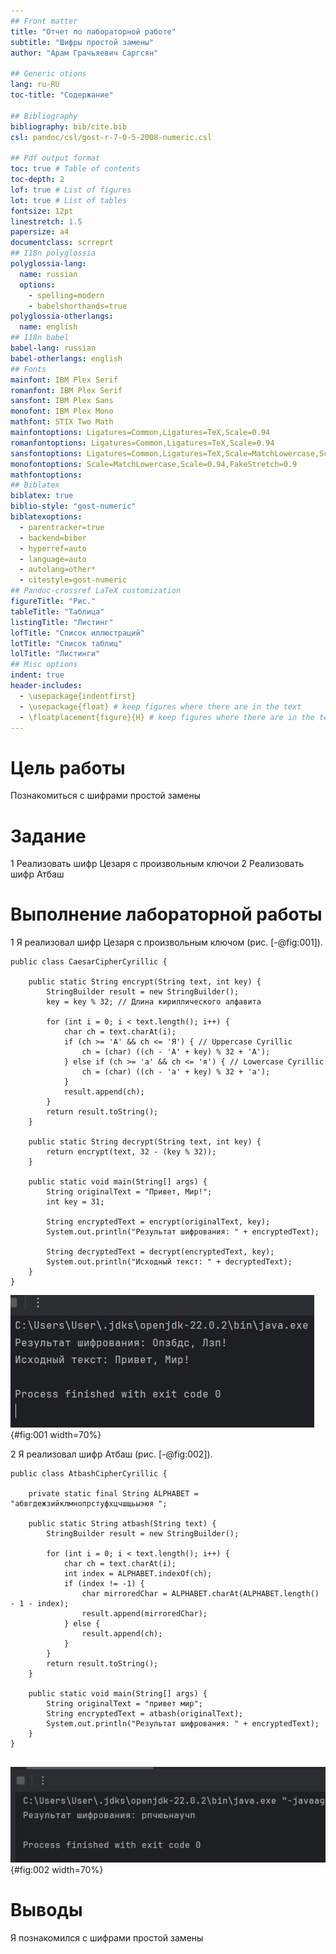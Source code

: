 ```yaml
---
## Front matter
title: "Отчет по лабораторной работе"
subtitle: "Шифры простой замены"
author: "Арам Грачьяевич Саргсян"

## Generic otions
lang: ru-RU
toc-title: "Содержание"

## Bibliography
bibliography: bib/cite.bib
csl: pandoc/csl/gost-r-7-0-5-2008-numeric.csl

## Pdf output format
toc: true # Table of contents
toc-depth: 2
lof: true # List of figures
lot: true # List of tables
fontsize: 12pt
linestretch: 1.5
papersize: a4
documentclass: scrreprt
## I18n polyglossia
polyglossia-lang:
  name: russian
  options:
	- spelling=modern
	- babelshorthands=true
polyglossia-otherlangs:
  name: english
## I18n babel
babel-lang: russian
babel-otherlangs: english
## Fonts
mainfont: IBM Plex Serif
romanfont: IBM Plex Serif
sansfont: IBM Plex Sans
monofont: IBM Plex Mono
mathfont: STIX Two Math
mainfontoptions: Ligatures=Common,Ligatures=TeX,Scale=0.94
romanfontoptions: Ligatures=Common,Ligatures=TeX,Scale=0.94
sansfontoptions: Ligatures=Common,Ligatures=TeX,Scale=MatchLowercase,Scale=0.94
monofontoptions: Scale=MatchLowercase,Scale=0.94,FakeStretch=0.9
mathfontoptions:
## Biblatex
biblatex: true
biblio-style: "gost-numeric"
biblatexoptions:
  - parentracker=true
  - backend=biber
  - hyperref=auto
  - language=auto
  - autolang=other*
  - citestyle=gost-numeric
## Pandoc-crossref LaTeX customization
figureTitle: "Рис."
tableTitle: "Таблица"
listingTitle: "Листинг"
lofTitle: "Список иллюстраций"
lotTitle: "Список таблиц"
lolTitle: "Листинги"
## Misc options
indent: true
header-includes:
  - \usepackage{indentfirst}
  - \usepackage{float} # keep figures where there are in the text
  - \floatplacement{figure}{H} # keep figures where there are in the text
---
```


# Цель работы

Познакомиться с шифрами простой замены

# Задание

1 Реализовать шифр Цезаря с произвольным ключои
2 Реализовать шифр Атбаш

# Выполнение лабораторной работы

1 Я реализовал шифр Цезаря с произвольным ключом (рис. [-@fig:001]).

```
public class CaesarCipherCyrillic {

    public static String encrypt(String text, int key) {
        StringBuilder result = new StringBuilder();
        key = key % 32; // Длина кириллического алфавита

        for (int i = 0; i < text.length(); i++) {
            char ch = text.charAt(i);
            if (ch >= 'А' && ch <= 'Я') { // Uppercase Cyrillic
                ch = (char) ((ch - 'А' + key) % 32 + 'А');
            } else if (ch >= 'а' && ch <= 'я') { // Lowercase Cyrillic
                ch = (char) ((ch - 'а' + key) % 32 + 'а');
            }
            result.append(ch);
        }
        return result.toString();
    }

    public static String decrypt(String text, int key) {
        return encrypt(text, 32 - (key % 32)); 
    }

    public static void main(String[] args) {
        String originalText = "Привет, Мир!";
        int key = 31;

        String encryptedText = encrypt(originalText, key);
        System.out.println("Результат шифрования: " + encryptedText);

        String decryptedText = decrypt(encryptedText, key);
        System.out.println("Исходный текст: " + decryptedText);
    }
}

```

![Вывод работы шифра Цезаря](image/l1_0.png){#fig:001 width=70%}

2 Я реализовал шифр Атбаш (рис. [-@fig:002]).
```
public class AtbashCipherCyrillic {

    private static final String ALPHABET = "абвгдежзийклмнопрстуфхцчшщьыэюя ";

    public static String atbash(String text) {
        StringBuilder result = new StringBuilder();

        for (int i = 0; i < text.length(); i++) {
            char ch = text.charAt(i);
            int index = ALPHABET.indexOf(ch);
            if (index != -1) {
                char mirroredChar = ALPHABET.charAt(ALPHABET.length() - 1 - index);
                result.append(mirroredChar);
            } else {
                result.append(ch);
            }
        }
        return result.toString();
    }

    public static void main(String[] args) {
        String originalText = "привет мир";
        String encryptedText = atbash(originalText);
        System.out.println("Результат шифрования: " + encryptedText);
    }
}


```

![Вывод результата шифра Атбаш](image/l1_1.png){#fig:002 width=70%} 

# Выводы

Я познакомился с шифрами простой замены
